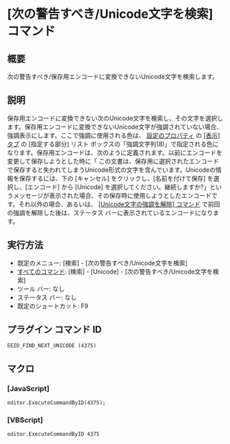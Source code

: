 # \[次の警告すべき/Unicode文字を検索\] コマンド

## 概要

次の警告すべき/保存用エンコードに変換できないUnicode文字を検索します。

## 説明

保存用エンコードに変換できない次のUnicode文字を検索し、その文字を選択します。保存用エンコードに変換できないUnicode文字が強調されていない場合、強調表示にします。ここで強調に使用される色は、 [設定のプロパティ](../../dlg/properties/index) の [\[表示\] タブ](../../dlg/properties/display/index) の \[指定する部分\] リスト
ボックスの「強調文字列(8)」で指定される色になります。保存用エンコードは、次のように定義されます。以前にエンコードを変更して保存しようとした時に「
この文書は、保存用に選択されたエンコードで保存すると失われてしまうUnicode形式の文字を含んでいます。Unicodeの情報を保存するには、下の
\[キャンセル\] をクリックし、\[名前を付けて保存\] を選択し、\[エンコード\] から \[Unicode\] を選択してください。継続しますか?」というメッセージが表示された場合、その保存時に使用しようとしたエンコードです。それ以外の場合、あるいは、 [\[Unicode文字の強調を解除\] コマンド](erase_unicode_hilite) で前回の強調を解除した後は、ステータス バーに表示されているエンコードになります。

## 実行方法

- 既定のメニュー: \[検索\] \- \[次の警告すべき/Unicode文字を検索\]
- [すべてのコマンド](../../glossary/allcommands): \[検索\] \- \[Unicode\] - \[次の警告すべき/Unicode文字を検索\]
- ツール バー: なし
- ステータス バー: なし
- 既定のショートカット: F9

## プラグイン コマンド ID

```
EEID_FIND_NEXT_UNICODE (4375)```

## マクロ

### \[JavaScript\]

```
editor.ExecuteCommandByID(4375);
```

### \[VBScript\]

```
editor.ExecuteCommandByID 4375
```

